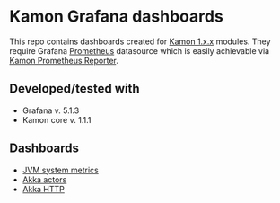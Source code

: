 # Kamon Grafana dashboards

This repo contains dashboards created for [Kamon 1.x.x](https://kamon.io/documentation/get-started/) modules. They require Grafana [Prometheus](https://prometheus.io/) datasource which is easily achievable via [Kamon Prometheus Reporter](https://kamon.io/documentation/1.x/reporters/prometheus/).

##  Developed/tested with
- Grafana v. 5.1.3
- Kamon core v. 1.1.1

## Dashboards
- [JVM system metrics](./JVM/JVM_System_metrics.md) 
- [Akka actors](./Akka-actors/Akka-actors.md)
- [Akka HTTP](./Akka-HTTP/Akka-http.md) 